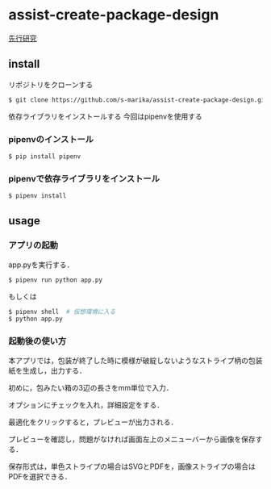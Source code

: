 # assist-create-package-design



[先行研究](https://www.iieej.org/journal-of-the-society/)

## install

リポジトリをクローンする

```bash
$ git clone https://github.com/s-marika/assist-create-package-design.git
```

依存ライブラリをインストールする
今回はpipenvを使用する

### pipenvのインストール

```bash
$ pip install pipenv
```

### pipenvで依存ライブラリをインストール

```bash
$ pipenv install
```

## usage

### アプリの起動

app.pyを実行する．

```bash
$ pipenv run python app.py
```

もしくは

```bash
$ pipenv shell  # 仮想環境に入る
$ python app.py
```

### 起動後の使い方

本アプリでは，包装が終了した時に模様が破綻しないようなストライプ柄の包装紙を生成し，出力する．

初めに，包みたい箱の3辺の長さをmm単位で入力．

オプションにチェックを入れ，詳細設定をする．

最適化をクリックすると，プレビューが出力される．

プレビューを確認し，問題がなければ画面左上のメニューバーから画像を保存する．

保存形式は，単色ストライプの場合はSVGとPDFを，画像ストライプの場合はPDFを選択できる．
